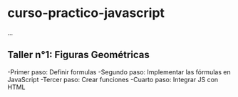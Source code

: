 # curso-practico-javascript

...

## Taller n°1: Figuras Geométricas

-Primer paso: Definir formulas
-Segundo paso: Implementar las fórmulas en JavaScript
-Tercer paso: Crear funciones
-Cuarto paso: Integrar JS con HTML